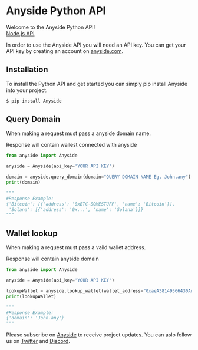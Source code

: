 # Anyside Python API

Welcome to the Anyside Python API!<br />
[Node.js API](https://www.npmjs.com/package/anyside)

In order to use the Anyside API you will need an API key. You can get your API key by creating an account on [anyside.com](https://anyside.com/).

## Installation

To install the Python API and get started you can simply pip install Anyside into your project.

```sh
$ pip install Anyside
```

## Query Domain

When making a request must pass a anyside domain name.

Response will contain wallest connected with anyside

```python
from anyside import Anyside

anyside = Anyside(api_key='YOUR API KEY')

domain = anyside.query_domain(domain="QUERY DOMAIN NAME Eg. John.any")
print(domain)

"""
#Response Example:
{'Bitcoin': [{'address': '0xBTC-SOMESTUFF', 'name': 'Bitcoin'}],
 'Solana': [{'address': '0x...', 'name': 'Solana'}]}
"""
```

## Wallet lookup
When making a request must pass a vaild wallet address.

Response will contain anyside domain

```python
from anyside import Anyside

anyside = Anyside(api_key='YOUR API KEY')

lookupWallet = anyside.lookup_wallet(wallet_address="0xaeA38149566430Anyside7321B04Anyside")
print(lookupWallet)

"""
#Response Example:
{'domain': 'John.any'}
"""
```
Please subscribe on [Anyside](https://anyside.com/) to receive project updates.
You can aslo follow us on [Twitter](https://twitter.com/AnysideNames) and [Discord](https://discord.com/invite/MKDBhDEtUn).

